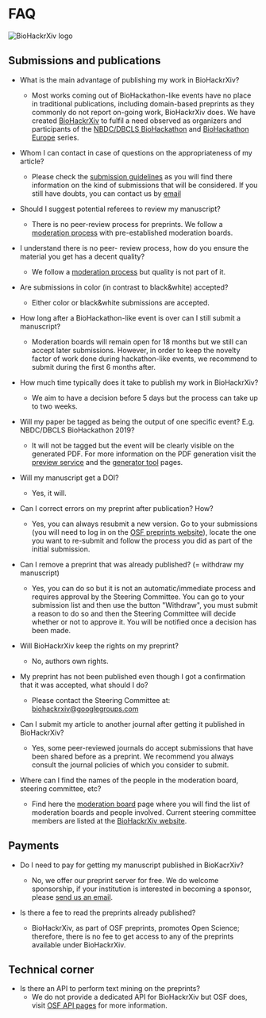 # FAQ

![BioHackrXiv logo](assets/logo/BioHackrXiv-logo-transparent-340x140.png)

## Submissions and publications

* What is the main advantage of publishing my work in BioHackrXiv?
  * Most works coming out of BioHackathon-like events have no place in traditional publications, 
  including domain-based preprints as they commonly do not report on-going work, BioHackrXiv does. 
  We have created [BioHackrXiv](http://biohackrxiv.org/) to fulfil a need observed as organizers and participants of the 
  [NBDC/DBCLS BioHackathon](http://biohackathon.org/) and [BioHackathon Europe](http://biohackathon-europe.org/) series.

* Whom I can contact in case of questions on the appropriateness of my article?
  * Please check the [submission guidelines](./submission_guidelines.md) as you will find there information on the 
  kind of submissions that will be considered. 
  If you still have doubts, you can contact us by [email](mailto:biohackrxiv@googlegroups.com)

* Should I suggest potential referees to review my manuscript?
  * There is no peer-review process for preprints. We follow a [moderation process](./moderation_process.md) 
  with pre-established moderation boards.

* I understand there is no peer- review process, how do you ensure the material you get has a decent quality?
  * We follow a [moderation process](./moderation_process.md) but quality is not part of it.

* Are submissions in color (in contrast to black&white) accepted?
  * Either color or black&white submissions are accepted.

* How long after a BioHackathon-like event is over can I still submit a manuscript?
  * Moderation boards will remain open for 18 months but we still can accept later submissions. 
  However, in order to keep the novelty factor of work done during hackathon-like events, 
  we recommend to submit during the first 6 months after.

* How much time typically does it take to publish my work in BioHackrXiv?
  * We aim to have a decision before 5 days but the process can take up to two weeks.

* Will my paper be tagged as being the output of one specific event? E.g. NBDC/DBCLS BioHackathon 2019?
  * It will not be tagged but the event will be clearly visible on the generated PDF. 
  For more information on the PDF generation visit the [preview service](http://preview.biohackrxiv.org/) and 
  the [generator tool](https://github.com/biohackrxiv/bhxiv-gen-pdf) pages.

* Will my manuscript get a DOI?
  * Yes, it will.

* Can I correct errors on my preprint after publication? How?
  * Yes, you can always resubmit a new version. Go to your submissions (you will need to log in on the 
  [OSF preprints website](https://osf.io/preprints/)), locate the one you want to re-submit and follow 
  the process you did as part of the initial submission.

* Can I remove a preprint that was already published? (= withdraw my manuscript)
  * Yes, you can do so but it is not an automatic/immediate process and requires approval by the Steering Committee. 
  You can go to your submission list and then use the button "Withdraw", you must submit a reason to do so and then the 
  Steering Committee will decide whether or not to approve it. You will be notified once a decision has been made.

* Will BioHackrXiv keep the rights on my preprint?
  * No, authors own rights.

* My preprint has not been published even though I got a confirmation that it was accepted, what should I do?
  * Please contact the Steering Committee at: biohackrxiv@googlegroups.com

* Can I submit my article to another journal after getting it published in BioHackrXiv?
  * Yes, some peer-reviewed journals do accept submissions that have been shared before as a preprint. 
  We recommend you always consult the journal policies of which you consider to submit.

* Where can I find the names of the people in the moderation board, steering committee, etc?
  * Find here the [moderation board](./moderation_board.md) page where you will find the list of 
  moderation boards and people involved. Current steering committee members are listed at the 
  [BioHackrXiv website](https://biohackrxiv.org/).

## Payments

* Do I need to pay for getting my manuscript published in BioKacrXiv?
  * No, we offer our preprint server for free. We do welcome sponsorship, if your institution is interested in becoming a sponsor, 
  please [send us an email](mailto:biohackrxiv@gmail.com).

* Is there a fee to read the preprints already published?
  * BioHackrXiv, as part of OSF preprints, promotes Open Science; therefore, there is no fee to get access to any of 
  the preprints available under BioHackrXiv.

## Technical corner

* Is there an API to perform text mining on the preprints?
  * We do not provide a dedicated API for BioHackrXiv but OSF does, visit [OSF API pages](https://developer.osf.io/) 
  for more information.

